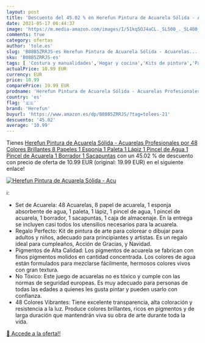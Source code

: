 ```yaml
---
layout: post
title: 'Descuento del 45.02 % en Herefun Pintura de Acuarela Sólida - Acu'
date: 2021-05-17 06:44:37
image: 'https://m.media-amazon.com/images/I/51kq5OJ4aCL._SL500_._SL400_.jpg'
comments: true
category: ofertas
author: 'tole.es'
slug: 'B08B5ZRRJS-es Herefun Pintura de Acuarela Sólida - Acuarelas...'
sku: 'B08B5ZRRJS-es'
tags: [ 'Costura y manualidades','Hogar y cocina','Kits de pintura','Paletas de pintura','Pintura','acuarelas','herefun','lápiz', ]
actualPrice: 10.99 EUR
currency: EUR
price: 10.99
comparePrice: 19.99 EUR
prodname: 'Herefun Pintura de Acuarela Sólida - Acuarelas Profesionales por 48 Colores Brillantes  8 Papeles  1 Esponja  1 Paleta  1 Lápiz  1 Pincel de Agua  1 Pincel de Acuarela  1 Borrador  1 Sacapuntas'
country: 'es'
flag: '🇪🇸'
brand: 'Herefun'
buyurl: 'https://www.amazon.es/dp/B08B5ZRRJS/?tag=tolees-21'
descuento: '45.02'
average: '10.99'
---
```


Tienes [Herefun Pintura de Acuarela Sólida - Acuarelas Profesionales por 48 Colores Brillantes  8 Papeles  1 Esponja  1 Paleta  1 Lápiz  1 Pincel de Agua  1 Pincel de Acuarela  1 Borrador  1 Sacapuntas](https://www.amazon.es/dp/B08B5ZRRJS/?tag=tolees-21) con un 45.02 % de descuento con precio de oferta de 10.99 EUR (original: 19.99 EUR) en el siguiente enlace!

[![Herefun Pintura de Acuarela Sólida - Acu](https://m.media-amazon.com/images/I/51kq5OJ4aCL._SL500_._SL400_.jpg)](https://www.amazon.es/dp/B08B5ZRRJS/?tag=tolees-21)

ℹ️:

- Set de Acuarela: 48 Acuarelas, 8 papel de acuarela, 1 esponja absorbente de agua, 1 paleta, 1 lápiz, 1 pincel de agua, 1 pincel de acuarela, 1 borrador, 1 sacapuntas, 1 caja de almacenaje. En la entrega se incluyen casi todos los utensilios necesarios para la acuarela.
- Regalo Perfecto: Kit de pintura de arte para colorear o dibujar para adultos y niños, adecuado para principiantes y artistas. Es un regalo ideal para cumpleaños, Acción de Gracias, y Navidad.
- Pigmentos de Alta Calidad: Los pigmentos de acuarela se fabrican con finos pigmentos molidos en cantidad concentrada. Los colores de agua están formulados para mezclarse fácilmente, hermosos colores vivos con gran textura.
- No Tóxico: Este juego de acuarelas no es tóxico y cumple con las normas de seguridad europeas. Es muy adecuado para personas de todas las edades a quienes les gusta pintar y pueden usarlo con confianza.
- 48 Colores Vibrantes: Tiene excelente transparencia, alta coloración y resistencia a la luz. Produce colores brillantes, ricos en pigmentos y de larga duración que mantendrán viva su obra de arte durante toda la vida.

[🛒 Accede a la oferta!!](https://www.amazon.es/dp/B08B5ZRRJS/?tag=tolees-21)
